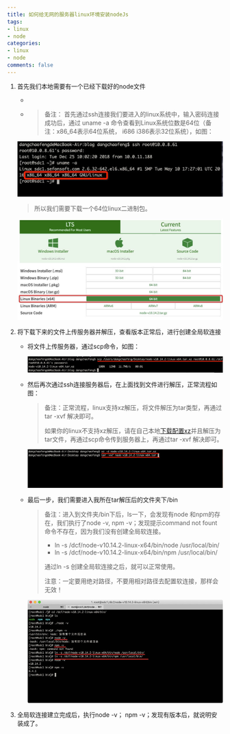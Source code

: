 ```yaml
---
title: 如何给无网的服务器linux环境安装nodeJs
tags:
- linux
- node
categories: 
- linux
- node
comments: false
---
```

1. 首先我们本地需要有一个已经下载好的node文件

   * [下载地址1（英文）]: (https://nodejs.org/en/download/)

   * [下载地址2（中文）]: (http://nodejs.cn/download/)

     >  备注： 首先通过ssh连接我们要进入的linux系统中，输入密码连接成功后，通过  uname -a  命令查看到Linux系统位数是64位（备注：x86_64表示64位系统， i686 i386表示32位系统），如图：

   	![Image1 text](no-network-linux-install-nodeJs/img1.jpg)

   > 所以我们需要下载一个64位linux二进制包。

   ![Image2 text](no-network-linux-install-nodeJs/img2.jpg)

2. 将下载下来的文件上传服务器并解压，查看版本正常后，进行创建全局软连接

   * 将文件上传服务器，通过scp命令，如图：

     ![Image3 text](no-network-linux-install-nodeJs/img3.jpg)

   * 然后再次通过ssh连接服务器后，在上面找到文件进行解压，正常流程如图：

     > 备注：正常流程，linux支持xz解压，将文件解压为tar类型，再通过tar -xvf 解决即可。
     >
     > 如果你的linux不支持xz解压，请在自己本地[下载配置xz](https://www.jianshu.com/p/6efadc7f86cf)并且解压为tar文件，再通过scp命令传到服务器上，再通过tar -xvf 解决即可。
     >
     >

     ![Image4 text](no-network-linux-install-nodeJs/img4.jpg)


   * 最后一步，我们需要进入我所在tar解压后的文件夹下/bin

     > 备注：进入到文件夹/bin下后，ls一下，会发现有node 和npm的存在，我们执行了node -v, npm -v；发现提示command not fount 命令不存在，因为我们没有创建全局软连接。
     >
     > * ln -s /dcf/node-v10.14.2-linux-x64/bin/node /usr/local/bin/
     > * ln -s /dcf/node-v10.14.2-linux-x64/bin/npm /usr/local/bin/
     >
     > 通过ln -s 创建全局软连接之后，就可以正常使用。
     >
     > 注意：一定要用绝对路径，不要用相对路径去配置软连接，那样会无效！

     ![Image5 text](no-network-linux-install-nodeJs/img5.jpg)

3. 全局软连接建立完成后，执行node -v； npm -v；发现有版本后，就说明安装成了。